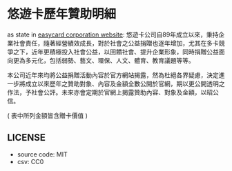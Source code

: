 # 悠遊卡歷年贊助明細

as state in [easycard corporation website](http://www.easycard.com.tw/news/post-page.aspx?id=1581):
悠遊卡公司自89年成立以來，秉持企業社會責任，隨著經營績效成長，對於社會之公益捐贈也逐年增加，尤其在多卡競爭之下，近年更積極投入社會公益，以回饋社會、提升企業形象，同時捐贈公益面向更為多元化，包括弱勢、藝文、環保、人文、體育、教育議題等等。

本公司近年來均將公益捐贈活動內容於官方網站揭露，然為杜絕各界疑慮，決定進一步將成立以來歷年之贊助對象、內容及金額全數公開於官網，期以更公開透明之作法，予社會公評。未來亦會定期於官網上揭露贊助內容、對象及金額，以昭公信。

( 表中所列金額皆含贈卡價值 )

## LICENSE

* source code: MIT
* csv: CC0
